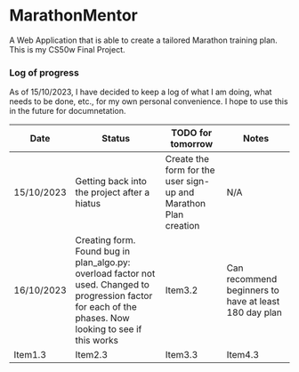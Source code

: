 # MarathonMentor
A Web Application that is able to create a tailored Marathon training plan. This is my CS50w Final Project.

### Log of progress
As of 15/10/2023, I have decided to keep a log of what I am doing, what needs to be done, etc., for my own personal convenience. I hope to use this in the future
for documnetation.

| **Date**    | **Status**    | **TODO for tomorrow**    | **Notes**    |
|---------------- | --------------- | --------------- | --------------- |
| 15/10/2023    | Getting back into the project after a hiatus    | Create the form for the user sign-up and Marathon Plan creation | N/A |
| 16/10/2023    | Creating form. Found bug in plan_algo.py: overload factor not used. Changed to progression factor for each of the phases. Now looking to see if this works| Item3.2   | Can recommend beginners to have at least 180 day plan |
| Item1.3   | Item2.3   | Item3.3   | Item4.3   |

